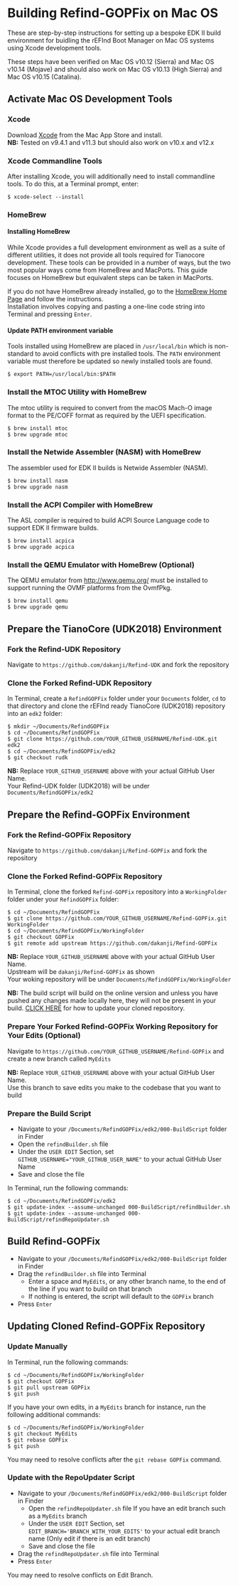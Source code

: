 # Building Refind-GOPFix on Mac OS
These are step-by-step instructions for setting up a bespoke EDK II build environment for buidling the rEFInd Boot Manager on Mac OS systems using Xcode development tools.

These steps have been verified on Mac OS v10.12 (Sierra) and Mac OS v10.14 (Mojave) and should also work on Mac OS v10.13 (High Sierra) and Mac OS v10.15 (Catalina).


## Activate Mac OS Development Tools

### Xcode
Download [Xcode](https://developer.apple.com/xcode) from the Mac App Store and install.   
**NB:** Tested on v9.4.1 and v11.3 but should also work on v10.x and v12.x

### Xcode Commandline Tools
After installing Xcode, you will additionally need to install commandline tools.  To do this, at a Terminal prompt, enter:

```
$ xcode-select --install
```

### HomeBrew

#### Installing HomeBrew

While Xcode provides a full development environment as well as a suite of different utilities, it does not provide all tools required for Tianocore development.  These tools can be provided in a number of ways, but the two most popular ways come from HomeBrew and MacPorts.  This guide focuses on HomeBrew but equivalent steps can be taken in MacPorts.

If you do not have HomeBrew already installed, go to the [HomeBrew Home Page](https://brew.sh) and follow the instructions.   
Installation involves copying and pasting a one-line code string into Terminal and pressing `Enter`.

#### Update PATH environment variable

Tools installed using HomeBrew are placed in `/usr/local/bin` which is non-standard to avoid conflicts with pre installed tools.  The `PATH` environment variable must therefore be updated so newly installed tools are found.

```
$ export PATH=/usr/local/bin:$PATH
```

### Install the MTOC Utility with HomeBrew

The mtoc utility is required to convert from the macOS Mach-O image format to the PE/COFF format as required by the UEFI specification.

```
$ brew install mtoc
$ brew upgrade mtoc
```

### Install the Netwide Assembler (NASM) with HomeBrew

The assembler used for EDK II builds is Netwide Assembler (NASM).

```
$ brew install nasm
$ brew upgrade nasm
```

### Install the ACPI Compiler with HomeBrew

The ASL compiler is required to build ACPI Source Language code to support EDK II firmware builds.

```
$ brew install acpica
$ brew upgrade acpica
```

### Install the QEMU Emulator with HomeBrew (Optional)

The QEMU emulator from http://www.qemu.org/ must be installed to support running the OVMF platforms from the OvmfPkg.

```
$ brew install qemu
$ brew upgrade qemu
```

## Prepare the TianoCore (UDK2018) Environment
### Fork the Refind-UDK Repository

Navigate to `https://github.com/dakanji/Refind-UDK` and fork the repository

### Clone the Forked Refind-UDK Repository
In Terminal, create a `RefindGOPFix` folder under your `Documents` folder, `cd` to that directory and clone the rEFInd ready TianoCore (UDK2018) repository into an `edk2` folder:

```
$ mkdir ~/Documents/RefindGOPFix
$ cd ~/Documents/RefindGOPFix
$ git clone https://github.com/YOUR_GITHUB_USERNAME/Refind-UDK.git edk2
$ cd ~/Documents/RefindGOPFix/edk2
$ git checkout rudk
```

**NB:** Replace `YOUR_GITHUB_USERNAME` above with your actual GitHub User Name.   
Your Refind-UDK folder (UDK2018) will be under `Documents/RefindGOPFix/edk2`   


## Prepare the Refind-GOPFix Environment
### Fork the Refind-GOPFix Repository

Navigate to `https://github.com/dakanji/Refind-GOPFix` and fork the repository

### Clone the Forked Refind-GOPFix Repository

In Terminal, clone the forked `Refind-GOPFix` repository into a `WorkingFolder` folder under your `RefindGOPFix` folder:

```
$ cd ~/Documents/RefindGOPFix
$ git clone https://github.com/YOUR_GITHUB_USERNAME/Refind-GOPFix.git WorkingFolder
$ cd ~/Documents/RefindGOPFix/WorkingFolder
$ git checkout GOPFix
$ git remote add upstream https://github.com/dakanji/Refind-GOPFix
```

**NB:** Replace `YOUR_GITHUB_USERNAME` above with your actual GitHub User Name.   
Upstream will be `dakanji/Refind-GOPFix` as shown   
Your woking repository will be under `Documents/RefindGOPFix/WorkingFolder`   

**NB:** The build script will build on the online version and unless you have pushed any changes made locally here, they will not be present in your build. [CLICK HERE](https://github.com/dakanji/Refind-GOPFix/blob/GOPFix/BUILDING.md#updating-cloned-refind-gopfix-repository) for how to update your cloned repository.


### Prepare Your Forked Refind-GOPFix Working Repository for Your Edits (Optional)

Navigate to `https://github.com/YOUR_GITHUB_USERNAME/Refind-GOPFix` and create a new branch called `MyEdits`

**NB:** Replace `YOUR_GITHUB_USERNAME` above with your actual GitHub User Name.   
Use this branch to save edits you make to the codebase that you want to build


### Prepare the Build Script

- Navigate to your `/Documents/RefindGOPFix/edk2/000-BuildScript` folder in Finder
- Open the `refindBuilder.sh` file
- Under the `USER EDIT` Section, set `GITHUB_USERNAME="YOUR_GITHUB_USER_NAME"` to your actual GitHub User Name
- Save and close the file

In Terminal, run the following commands:

```
$ cd ~/Documents/RefindGOPFix/edk2
$ git update-index --assume-unchanged 000-BuildScript/refindBuilder.sh
$ git update-index --assume-unchanged 000-BuildScript/refindRepoUpdater.sh
```


## Build Refind-GOPFix
- Navigate to your `/Documents/RefindGOPFix/edk2/000-BuildScript` folder in Finder
- Drag the `refindBuilder.sh` file into Terminal
  - Enter a space and `MyEdits`, or any other branch name, to the end of the line if you want to build on that branch
  - If nothing is entered, the script will default to the `GOPFix` branch  
- Press `Enter`



## Updating Cloned Refind-GOPFix Repository
### Update Manually
In Terminal, run the following commands:

```
$ cd ~/Documents/RefindGOPFix/WorkingFolder
$ git checkout GOPFix
$ git pull upstream GOPFix
$ git push
```

If you have your own edits, in a `MyEdits` branch for instance, run the following additional commands:

```
$ cd ~/Documents/RefindGOPFix/WorkingFolder
$ git checkout MyEdits
$ git rebase GOPFix
$ git push
```

You may need to resolve conflicts after the `git rebase GOPFix` command.

### Update with the RepoUpdater Script
- Navigate to your `/Documents/RefindGOPFix/edk2/000-BuildScript` folder in Finder
  - Open the `refindRepoUpdater.sh` file If you have an edit branch such as a `MyEdits` branch
  - Under the `USER EDIT` Section, set `EDIT_BRANCH='BRANCH_WITH_YOUR_EDITS'` to your actual edit branch name (Only edit if there is an edit branch)
  - Save and close the file
- Drag the `refindRepoUpdater.sh` file into Terminal
- Press `Enter`

You may need to resolve conflicts on Edit Branch.
